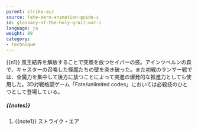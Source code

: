 ```yaml
---
parent: strike-air
source: fate-zero-animation-guide-i
id: glossary-of-the-holy-grail-war-i
language: ja
weight: 89
category:
- technique
---
```


{{n1}}
風王結界を解放することで突風を放つセイバーの技。アインツベルンの森で、キャスターの召喚した怪魔たちの壁を突き破った。また初戦のランサー戦では、全魔力を集中して後方に放つことによって突進の爆発的な推進力としても使用した。3D対戦格闘ゲーム「Fate/unlimited codes」においては必殺技のひとつとして登場している。

##### {{notes}}

1. {{note1}} ストライク・エア
